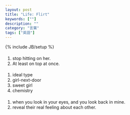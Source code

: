 ```yaml
---
layout: post
title: "Life: Flirt"
keywords: [""]
description: ""
category: "言葉"
tags: ["英語"]
---
```

{% include JB/setup %}

####
1. stop hitting on her.
2. At least on top at once.


####
1. ideal type
2. girl-next-door
3. sweet girl
4. chemistry

####
1. when you look in your eyes, and you look back in mine. 
2. reveal their real feeling about each other.
